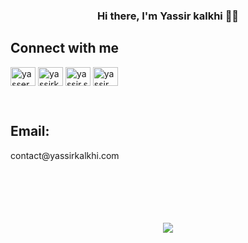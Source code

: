 ### <div align="center">Hi there, I'm Yassir  kalkhi  👨‍💻 </div>  
  



## Connect with me  

<p align="left">
<a href="https://twitter.com/YKalkhi" target="_blank"><img align="center" src="https://raw.githubusercontent.com/rahuldkjain/github-profile-readme-generator/master/src/images/icons/Social/twitter.svg" alt="yasserkalkhi" height="30" width="40" /></a>
<a href="https://www.linkedin.com/in/yassir-kalkhi-83a8382b7" target="_blank"><img align="center" src="https://raw.githubusercontent.com/rahuldkjain/github-profile-readme-generator/master/src/images/icons/Social/linked-in-alt.svg" alt="yassirkalkhi" height="30" width="40" /></a>
<a href="https://fb.com/yassir.safiot.9" target="blank"><img align="center" src="https://raw.githubusercontent.com/rahuldkjain/github-profile-readme-generator/master/src/images/icons/Social/facebook.svg" alt="yassir.safiot.9" height="30" width="40" /></a>
<a href="https://instagram.com/yassir_klk" target="blank"><img align="center" src="https://raw.githubusercontent.com/rahuldkjain/github-profile-readme-generator/master/src/images/icons/Social/instagram.svg" alt="yassir_klk" height="30" width="40" /></a>
</p>
  

<br/>  


## Email: 
<p align="left">
contact@yassirkalkhi.com
</p>
<br/>  

<br/>  

<br/>  

<br/>  

<br/>  

<div align="center">
<img src="https://komarev.com/ghpvc/?username=yassirkalkhi&&style=flat-square" align="center" />
</div>  

<br />
